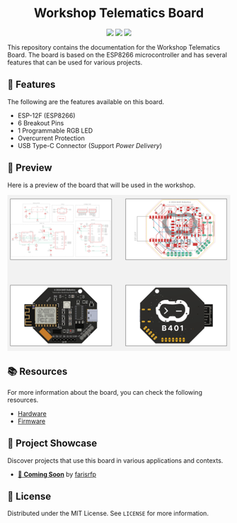 <!-- center -->
<h1 align="center">Workshop Telematics Board</h1>

<p align="center">
	<img src="https://img.shields.io/static/v1.svg?style=for-the-badge&label=License&message=MIT&logoColor=d9e0ee&colorA=363a4f&colorB=b7bdf8"/></a>
	<img src="https://img.shields.io/github/repo-size/b401-robotics/esp8266-minsys?colorA=363a4f&colorB=f5a97f&style=for-the-badge"></a>
	<img src="https://img.shields.io/github/contributors/b401-robotics/esp8266-minsys?colorA=363a4f&colorB=a6da95&style=for-the-badge"></a>
</p>

This repository contains the documentation for the Workshop Telematics Board. The board is based on the ESP8266 microcontroller and has several features that can be used for various projects.

## 🌟 Features

The following are the features available on this board.

- ESP-12F (ESP8266)
- 6 Breakout Pins 
- 1 Programmable RGB LED
- Overcurrent Protection
- USB Type-C Connector (Support _Power Delivery_) 

## 👀 Preview

Here is a preview of the board that will be used in the workshop.

![Board Preview](doc/preview.png)

## 📚 Resources

For more information about the board, you can check the following resources.

- [Hardware](hardware/)
- [Firmware](firmware/)

## 🔮 Project Showcase

Discover projects that use this board in various applications and contexts.

- [🌌 __Coming Soon__]() by [farisrfp](https://farisrfp.me)

## 📝 License

Distributed under the MIT License. See `LICENSE` for more information.